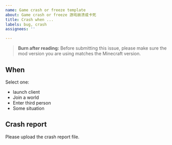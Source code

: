 ```yaml
---
name: Game crash or freeze template
about: Game crash or freeze 游戏崩溃或卡死
title: Crash when ...
labels: bug, crash
assignees: ''

---
```


> **Burn after reading:** Before submitting this issue, please make sure the mod version you are using matches the Minecraft version.

## When

Select one:

* launch client
* Join a world
* Enter third person
* Some situation

## Crash report

Please upload the crash report file.
